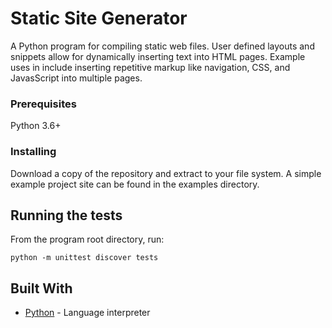 # Static Site Generator

A Python program for compiling static web files. User defined layouts and snippets allow for dynamically inserting text into HTML pages. Example uses in include inserting repetitive markup like navigation, CSS, and JavasScript into multiple pages.

### Prerequisites

Python 3.6+

### Installing

Download a copy of the repository and extract to your file system. A simple example project site can be found in the examples directory.

## Running the tests

From the program root directory, run:

```
python -m unittest discover tests
```

## Built With

* [Python](https://www.python.org/) - Language interpreter
